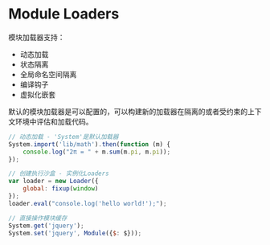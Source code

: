 # Module Loaders

模块加载器支持：

* 动态加载
* 状态隔离
* 全局命名空间隔离
* 编译钩子
* 虚拟化嵌套

默认的模块加载器是可以配置的，可以构建新的加载器在隔离的或者受约束的上下文环境中评估和加载代码。

```JavaScript
// 动态加载 - 'System'是默认加载器
System.import('lib/math').then(function (m) {
    console.log("2π = " + m.sum(m.pi, m.pi));
});

// 创建执行沙盒 - 实例化Loaders
var loader = new Loader({
    global: fixup(window)
});
loader.eval("console.log('hello world!');");

// 直接操作模块缓存
System.get('jquery');
System.set('jquery', Module({$: $}));
```
